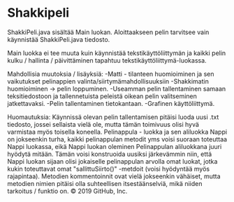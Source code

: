 # Shakkipeli

ShakkiPeli.java sisältää Main luokan.
Aloittaakseen pelin tarvitsee vain käynnistää ShakkiPeli.java tiedosto.

Main luokka ei tee muuta kuin käynnistää tekstikäyttöliittymän ja
kaikki pelin kulku / hallinta / päivittäminen tapahtuu tekstikäyttöliittymä-luokassa.

Mahdollisia muutoksia / lisäyksiä:
-Matti - tilanteen huomioiminen ja sen vaikutukset pelinappien valinta/siirtymämahdollisuuksiin
-Shakkimatin huomioiminen -> pelin loppuminen.
-Useamman pelin tallentaminen samaan teksitiedostoon ja tallennetuista peleistä oikean pelin valitseminen jatkettavaksi.
-Pelin tallentaminen tietokantaan.
-Grafinen käyttöliittymä.

Huomautuksia:
Käynnissä olevan pelin tallentamisen pitäisi luoda uusi .txt tiedosto, jossei sellaista vielä ole, mutta tämän toimivuus olisi hyvä varmistaa myös toisella koneella.
Pelinappula - luokka ja sen aliluokka Nappi on jokseenkin turha, kaikki pelinappulan metodit yms voisi suoraan toteuttaa Nappi luokassa, eikä Nappi luokan oleminen Pelinappulan aliluokkana juuri hyödytä mitään. Tämän voisi konstruoida uusiksi järkevämmin niin, että Nappi luokan sijaan olisi jokaiselle pelinappulan arvolla omat luokat, jotka kukin toteuttavat omat "sallittuSiirto()" -metdoit (voisi hyödyntää myös rajapintaa).
Metodien kommentoinnit ovat vielä jokseenkin vähäiset, mutta metodien nimien pitäisi olla suhteellisen itsestäänselviä, mikä niiden tarkoitus / funktio on.
© 2019 GitHub, Inc.

